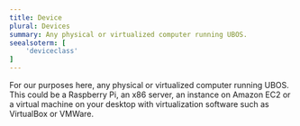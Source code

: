 ```yaml
---
title: Device
plural: Devices
summary: Any physical or virtualized computer running UBOS.
seealsoterm: [
    'deviceclass'
]
---
```


For our purposes here, any physical or virtualized computer running UBOS. This could be
a Raspberry Pi, an x86 server, an instance on Amazon EC2 or a virtual machine
on your desktop with virtualization software such as VirtualBox or VMWare.
